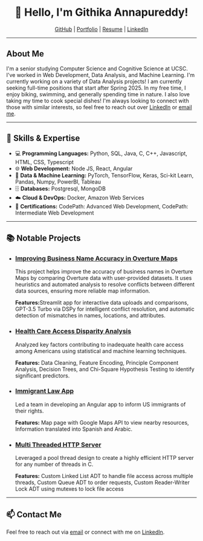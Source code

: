 <!---
githika99/githika99 is a ✨ special ✨ repository because its `README.md` (this file) appears on your GitHub profile.
You can click the Preview link to take a look at your changes.
--->

<h1 align="center">👋 Hello, I'm Githika Annapureddy!</h1>

<p align="center">
  <a href="https://github.com/githika99">GitHub</a> |
  <a href="https://githika99.github.io/">Portfolio</a> |
  <a href="https://drive.google.com/file/d/16LeXTCpZhT2IMqEbFH2dufGQG0YzSXLd/view?usp=sharing">Resume</a> | 
  <a href="https://www.linkedin.com/in/githika99/">LinkedIn</a> 
</p>

---

<h2>About Me</h2>

<p>
  I'm a senior studying Computer Science and Cognitive Science at UCSC. I've worked in Web Development, Data Analysis, and Machine Learning. I'm currently working on a variety of Data Analysis projects! I am currently seeking full-time positions that start after Spring 2025. In my free time, I enjoy biking, swimming, and generally spending time in nature. I also love taking my time to cook special dishes! I'm always looking to connect with those with similar interests, so feel free to reach out over <a href="https://www.linkedin.com/in/githika99/">LinkedIn</a> or <a href="mailto:gannapur@ucsc.com">email me</a>.
</p>

---

<h2>🔧 Skills & Expertise</h2>

<ul>
  <li>💻 <strong>Programming Languages:</strong> Python, SQL, Java, C, C++, Javascript, HTML, CSS, Typescript</li>
  <li>🌐 <strong>Web Development:</strong> Node JS, React, Angular</li>
  <li>🤖 <strong>Data & Machine Learning:</strong> PyTorch, TensorFlow, Keras, Sci-kit Learn, Pandas, Numpy, PowerBI, Tableau</li>
  <li>🗄️ <strong>Databases:</strong> Postgresql, MongoDB</li>
  <li>☁️ <strong>Cloud & DevOps:</strong> Docker, Amazon Web Services</li>
  <li>📝 <strong>Certifications:</strong> CodePath: Advanced Web Development, CodePath: Intermediate Web Development</li>

</ul>

---

<h2>📚 Notable Projects</h2>

<ul>
  <li>
    <h3><a href="https://github.com/project-terraforma/Heuristics_to_Resolve_Conflicting_Attributes/tree/main">Improving Business Name Accuracy in Overture Maps</a></h3>
    <p>This project helps improve the accuracy of business names in Overture Maps by comparing Overture data with user-provided datasets. It uses heuristics and automated analysis to resolve conflicts between different data sources, ensuring more reliable map information.</p>
    <p><strong>Features:</strong>Streamlit app for interactive data uploads and comparisons, GPT-3.5 Turbo via DSPy for intelligent conflict resolution, and automatic detection of mismatches in names, locations, and attributes.</p>
  </li>
  <li>
    <h3><a href="https://github.com/githika99/data_mining">Health Care Access Disparity Analysis</a></h3>
    <p>Analyzed key factors contributing to inadequate health care access among Americans using statistical and machine learning techniques.</p>
    <p><strong>Features:</strong> Data Cleaning, Feature Encoding, Principle Component Analysis, Decision Trees, and Chi-Square Hypothesis Testing to identify significant predictors.</p>
  </li>
  <li>
    <h3><a href="https://github.com/audsostrom/gdsc-legal-app">Immigrant Law App</a></h3>
    <p>Led a team in developing an Angular app to inform US immigrants of their rights.</p>
    <p><strong>Features:</strong> Map page with Google Maps API to view nearby resources, Information translated into Spanish and Arabic.</p>
  </li>
 <li>
    <h3><a href="https://github.com/githika99/Systems/tree/main/MultiThreadedServer">Multi Threaded HTTP Server</a></h3>
    <p>Leveraged a pool thread design to create a highly efficient HTTP server for any number of threads in C.</p>
    <p><strong>Features:</strong> Custom Linked List ADT to handle file access across multiple threads, Custom Queue ADT to order requests, Custom Reader-Writer Lock ADT using mutexes to lock file access</p>
  </li>
</ul>

---

<h2>📫 Contact Me</h2>

<p>
  Feel free to reach out via <a href="mailto:gannapur@ucsc.com">email</a> or connect with me on <a href="https://www.linkedin.com/in/githika99/">LinkedIn</a>.
</p>
